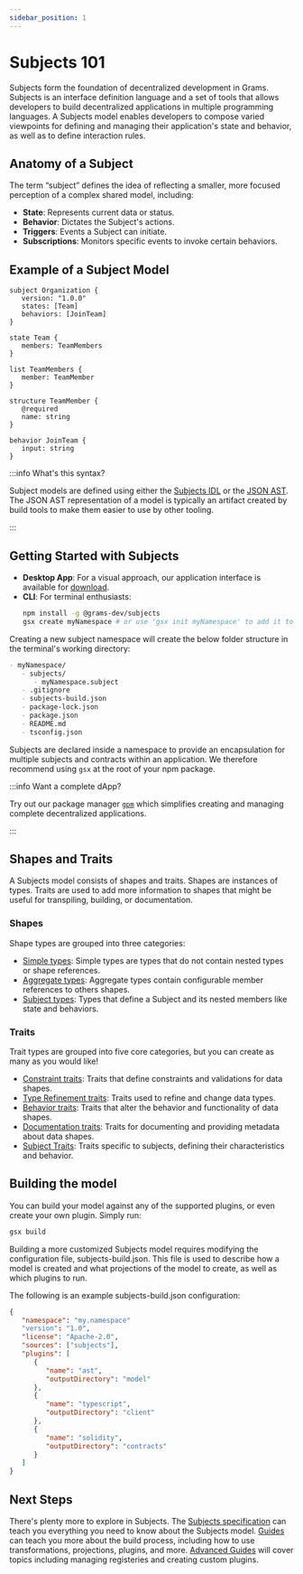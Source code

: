```yaml
---
sidebar_position: 1
---
```


# Subjects 101

Subjects form the foundation of decentralized development in Grams. Subjects is an interface definition language and a set of tools that allows developers to build decentralized applications in multiple programming languages. A Subjects model enables developers to compose varied viewpoints for defining and managing their application's state and behavior, as well as to define interaction rules.

## Anatomy of a Subject

The term “subject”  defines the idea of reflecting a smaller, more focused perception of a complex shared model, including:

- **State**: Represents current data or status.
- **Behavior**: Dictates the Subject's actions.
- **Triggers**: Events a Subject can initiate.
- **Subscriptions**: Monitors specific events to invoke certain behaviors.

## Example of a Subject Model

```subject
subject Organization {
   version: "1.0.0"
   states: [Team]
   behaviors: [JoinTeam]
}

state Team {
   members: TeamMembers
}

list TeamMembers {
   member: TeamMember
}

structure TeamMember {
   @required
   name: string
}

behavior JoinTeam {
   input: string
}
```

:::info What's this syntax?

Subject models are defined using either the [Subjects IDL](specification/idl) or the [JSON AST](specification/ast). The JSON AST representation of a model is typically an artifact created by build tools to make them easier to use by other tooling.

:::

## Getting Started with Subjects

- **Desktop App**: For a visual approach, our application interface is available for [download](https://grams.dev/download/).
- **CLI**: For terminal enthusiasts:
   ```bash
   npm install -g @grams-dev/subjects
   gsx create myNamespace # or use 'gsx init myNamespace' to add it to your existing package
   ```

Creating a new subject namespace will create the below folder structure in the terminal's working directory:

```markdown
- myNamespace/
   - subjects/
      - myNamespace.subject
   - .gitignore
   - subjects-build.json
   - package-lock.json
   - package.json
   - README.md
   - tsconfig.json
```

Subjects are declared inside a namespace to provide an encapsulation for multiple subjects and contracts within an application. We therefore recommend using `gsx` at the root of your npm package.

:::info Want a complete dApp?

Try out our package manager [`gpm`](#) which simplifies creating and managing complete decentralized applications.

:::

## Shapes and Traits

A Subjects model consists of shapes and traits. Shapes are instances of types. Traits are used to add more information to shapes that might be useful for transpiling, building, or documentation.

### Shapes

Shape types are grouped into three categories:

- [Simple types](specification/types/simple): Simple types are types that do not contain nested types or shape references.
- [Aggregate types](specification/types/aggregate): Aggregate types contain configurable member references to others shapes.
- [Subject types](specification/types/subject): Types that define a Subject and its nested members like state and behaviors.

### Traits

Trait types are grouped into five core categories, but you can create as many as you would like!

- [Constraint traits](specification/traits/constraint): Traits that define constraints and validations for data shapes.
- [Type Refinement traits](specification/traits/refinement): Traits used to refine and change data types.
- [Behavior traits](specification/traits/behavior): Traits that alter the behavior and functionality of data shapes.
- [Documentation traits](specification/traits/documentation): Traits for documenting and providing metadata about data shapes.
- [Subject Traits](specification/traits/subject): Traits specific to subjects, defining their characteristics and behavior.

## Building the model

You can build your model against any of the supported plugins, or even create your own plugin. Simply run:

```bash
gsx build
```

Building a more customized Subjects model requires modifying the configuration file, subjects-build.json. This file is used to describe how a model is created and what projections of the model to create, as well as which plugins to run.

The following is an example subjects-build.json configuration:

```json
{
   "namespace": "my.namespace"
   "version": "1.0",
   "license": "Apache-2.0",
   "sources": ["subjects"],
   "plugins": [
      {
         "name": "ast",
         "outputDirectory": "model"
      },
      {
         "name": "typescript",
         "outputDirectory": "client"
      },
      {
         "name": "solidity",
         "outputDirectory": "contracts"
      }
   ]
}
```

## Next Steps

There's plenty more to explore in Subjects. The [Subjects specification](specification/) can teach you everything you need to know about the Subjects model. [Guides](guides/) can teach you more about the build process, including how to use transformations, projections, plugins, and more. [Advanced Guides](advanced/) will cover topics including managing registeries and creating custom plugins.